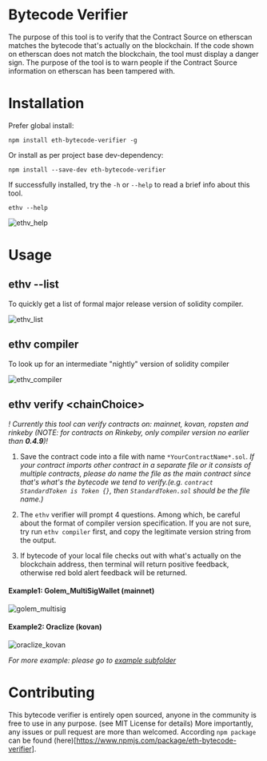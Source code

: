 # Bytecode Verifier
The purpose of this tool is to verify that the Contract Source on etherscan matches the bytecode that's actually on the blockchain.  If the code shown on etherscan does not match the blockchain, the tool must display a danger sign.  The purpose of the tool is to warn people if the Contract Source information on etherscan has been tampered with.

# Installation
Prefer global install:
```shell
npm install eth-bytecode-verifier -g
```

Or install as per project base dev-dependency:
```shell
npm install --save-dev eth-bytecode-verifier
```

If successfully installed, try the `-h` or `--help` to read a brief info about this tool.
```shell
ethv --help
```
![ethv_help](../master/assets/ethv_help.png)

# Usage

## ethv --list

To quickly get a list of formal major release version of solidity compiler.

![ethv_list](../master/assets/ethv_list.png)

## ethv compiler

To look up for an intermediate "nightly" version of solidity compiler

![ethv_compiler](../master/assets/ethv_compiler.png)

## ethv verify \<chainChoice>
*! Currently this tool can verify contracts on: mainnet, kovan, ropsten and rinkeby (NOTE: for contracts on Rinkeby, only compiler version no earlier than **0.4.9**)!*
1. Save the contract code into a file with name `*YourContractName*.sol`.
 *If your contract imports other contract in a separate file or it consists of multiple contracts, please do name the file as the main contract since that's what's the bytecode we tend to verify.(e.g. `contract StandardToken is Token {}`, then `StandardToken.sol` should be the file name.)*

2. The `ethv` verifier will prompt 4 questions. Among which, be careful about the format of compiler version specification. If you are not sure, try run `ethv compiler` first, and copy the legitimate version string from the output.

3. If bytecode of your local file checks out with what's actually on the blockchain address, then terminal will return positive feedback, otherwise red bold alert feedback will be returned.

#### Example1: Golem_MultiSigWallet (mainnet)
![golem_multisig](../master/example/GolemMultisig/ethv_golem_multisig.png)

#### Example2: Oraclize (kovan)
![oraclize_kovan](../master/example/Oraclize(kovan)/oraclize_kovan.png)

*For more example: please go to [example subfolder](https://github.com/ConsenSys/bytecode-verifier/tree/master/example)*

# Contributing
This bytecode verifier is entirely open sourced, anyone in the community is free to use in any purpose. (see MIT License for details) More importantly, any issues or pull request are more than welcomed. According `npm package` can be found (here)[https://www.npmjs.com/package/eth-bytecode-verifier].
